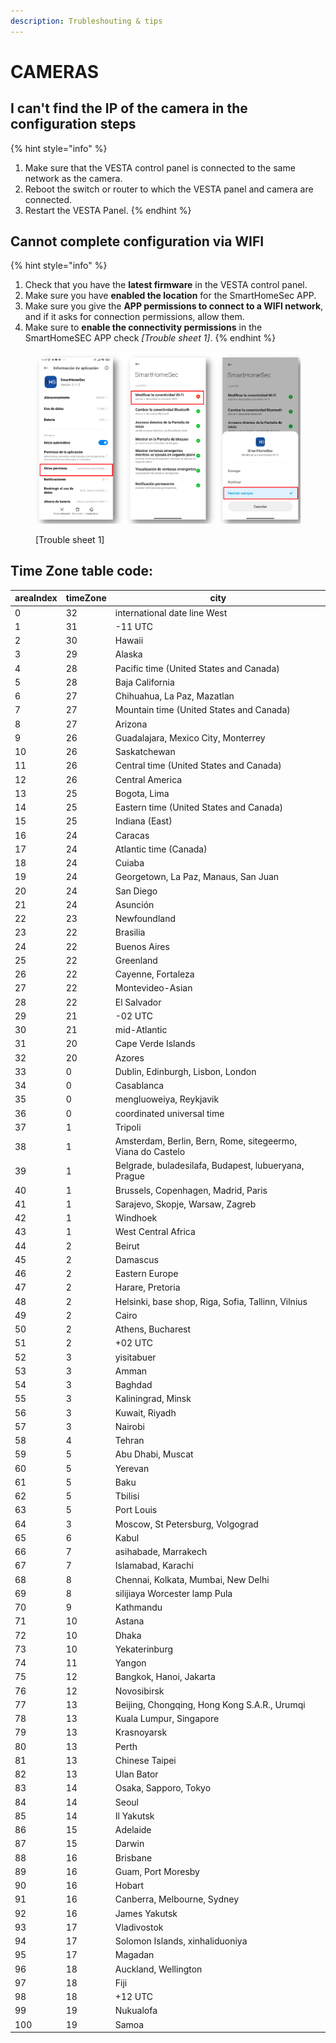 ```yaml
---
description: Trubleshouting & tips
---
```


# CAMERAS

## I can't find the IP of the camera in the configuration steps

{% hint style="info" %}
1. Make sure that the VESTA control panel is connected to the same network as the camera.
2. Reboot the switch or router to which the VESTA panel and camera are connected.&#x20;
3. Restart the VESTA Panel.
{% endhint %}



## Cannot complete configuration via WIFI

{% hint style="info" %}
1. Check that you have the **latest firmware** in the VESTA control panel.&#x20;
2. Make sure you have **enabled the location** for the SmartHomeSec APP.&#x20;
3. Make sure you give the **APP permissions to connect to a WIFI network**, and if it asks for connection permissions, allow them.&#x20;
4. Make sure to **enable the connectivity permissions** in the SmartHomeSEC APP check _\[Trouble sheet 1]_.
{% endhint %}

<figure><img src="../.gitbook/assets/image (15) (1) (1) (1) (1) (1) (1) (1) (1) (1) (1) (1).png" alt=""><figcaption><p>[Trouble sheet 1]</p></figcaption></figure>





## Time Zone table code:

| areaIndex | timeZone | city                                                        |
| --------- | -------- | ----------------------------------------------------------- |
| 0         | 32       | international date line West                                |
| 1         | 31       | -11 UTC                                                     |
| 2         | 30       | Hawaii                                                      |
| 3         | 29       | Alaska                                                      |
| 4         | 28       | Pacific time (United States and Canada)                     |
| 5         | 28       | Baja California                                             |
| 6         | 27       | Chihuahua, La Paz, Mazatlan                                 |
| 7         | 27       | Mountain time (United States and Canada)                    |
| 8         | 27       | Arizona                                                     |
| 9         | 26       | Guadalajara, Mexico City, Monterrey                         |
| 10        | 26       | Saskatchewan                                                |
| 11        | 26       | Central time (United States and Canada)                     |
| 12        | 26       | Central America                                             |
| 13        | 25       | Bogota, Lima                                                |
| 14        | 25       | Eastern time (United States and Canada)                     |
| 15        | 25       | Indiana (East)                                              |
| 16        | 24       | Caracas                                                     |
| 17        | 24       | Atlantic time (Canada)                                      |
| 18        | 24       | Cuiaba                                                      |
| 19        | 24       | Georgetown, La Paz, Manaus, San Juan                        |
| 20        | 24       | San Diego                                                   |
| 21        | 24       | Asunción                                                    |
| 22        | 23       | Newfoundland                                                |
| 23        | 22       | Brasilia                                                    |
| 24        | 22       | Buenos Aires                                                |
| 25        | 22       | Greenland                                                   |
| 26        | 22       | Cayenne, Fortaleza                                          |
| 27        | 22       | Montevideo-Asian                                            |
| 28        | 22       | El Salvador                                                 |
| 29        | 21       | -02 UTC                                                     |
| 30        | 21       | mid-Atlantic                                                |
| 31        | 20       | Cape Verde Islands                                          |
| 32        | 20       | Azores                                                      |
| 33        | 0        | Dublin, Edinburgh, Lisbon, London                           |
| 34        | 0        | Casablanca                                                  |
| 35        | 0        | mengluoweiya, Reykjavik                                     |
| 36        | 0        | coordinated universal time                                  |
| 37        | 1        | Tripoli                                                     |
| 38        | 1        | Amsterdam, Berlin, Bern, Rome, sitegeermo, Viana do Castelo |
| 39        | 1        | Belgrade, buladesilafa, Budapest, lubueryana, Prague        |
| 40        | 1        | Brussels, Copenhagen, Madrid, Paris                         |
| 41        | 1        | Sarajevo, Skopje, Warsaw, Zagreb                            |
| 42        | 1        | Windhoek                                                    |
| 43        | 1        | West Central Africa                                         |
| 44        | 2        | Beirut                                                      |
| 45        | 2        | Damascus                                                    |
| 46        | 2        | Eastern Europe                                              |
| 47        | 2        | Harare, Pretoria                                            |
| 48        | 2        | Helsinki, base shop, Riga, Sofia, Tallinn, Vilnius          |
| 49        | 2        | Cairo                                                       |
| 50        | 2        | Athens, Bucharest                                           |
| 51        | 2        | +02 UTC                                                     |
| 52        | 3        | yisitabuer                                                  |
| 53        | 3        | Amman                                                       |
| 54        | 3        | Baghdad                                                     |
| 55        | 3        | Kaliningrad, Minsk                                          |
| 56        | 3        | Kuwait, Riyadh                                              |
| 57        | 3        | Nairobi                                                     |
| 58        | 4        | Tehran                                                      |
| 59        | 5        | Abu Dhabi, Muscat                                           |
| 60        | 5        | Yerevan                                                     |
| 61        | 5        | Baku                                                        |
| 62        | 5        | Tbilisi                                                     |
| 63        | 5        | Port Louis                                                  |
| 64        | 3        | Moscow, St Petersburg, Volgograd                            |
| 65        | 6        | Kabul                                                       |
| 66        | 7        | asihabade, Marrakech                                        |
| 67        | 7        | Islamabad, Karachi                                          |
| 68        | 8        | Chennai, Kolkata, Mumbai, New Delhi                         |
| 69        | 8        | silijiaya Worcester lamp Pula                               |
| 70        | 9        | Kathmandu                                                   |
| 71        | 10       | Astana                                                      |
| 72        | 10       | Dhaka                                                       |
| 73        | 10       | Yekaterinburg                                               |
| 74        | 11       | Yangon                                                      |
| 75        | 12       | Bangkok, Hanoi, Jakarta                                     |
| 76        | 12       | Novosibirsk                                                 |
| 77        | 13       | Beijing, Chongqing, Hong Kong S.A.R., Urumqi                |
| 78        | 13       | Kuala Lumpur, Singapore                                     |
| 79        | 13       | Krasnoyarsk                                                 |
| 80        | 13       | Perth                                                       |
| 81        | 13       | Chinese Taipei                                              |
| 82        | 13       | Ulan Bator                                                  |
| 83        | 14       | Osaka, Sapporo, Tokyo                                       |
| 84        | 14       | Seoul                                                       |
| 85        | 14       | Il Yakutsk                                                  |
| 86        | 15       | Adelaide                                                    |
| 87        | 15       | Darwin                                                      |
| 88        | 16       | Brisbane                                                    |
| 89        | 16       | Guam, Port Moresby                                          |
| 90        | 16       | Hobart                                                      |
| 91        | 16       | Canberra, Melbourne, Sydney                                 |
| 92        | 16       | James Yakutsk                                               |
| 93        | 17       | Vladivostok                                                 |
| 94        | 17       | Solomon Islands, xinhaliduoniya                             |
| 95        | 17       | Magadan                                                     |
| 96        | 18       | Auckland, Wellington                                        |
| 97        | 18       | Fiji                                                        |
| 98        | 18       | +12 UTC                                                     |
| 99        | 19       | Nukualofa                                                   |
| 100       | 19       | Samoa                                                       |

